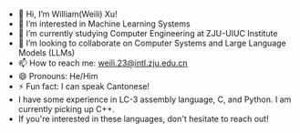 - 👋 Hi, I’m William(Weili) Xu!
- 👀 I’m interested in Machine Learning Systems
- 🌱 I’m currently studying Computer Engineering at ZJU-UIUC Institute
- 💞️ I’m looking to collaborate on Computer Systems and Large Language Models (LLMs)
- 📫 How to reach me: weili.23@intl.zju.edu.cn
- 😄 Pronouns: He/Him
- ⚡ Fun fact: I can speak Cantonese!
- I have some experience in LC-3 assembly language, C, and Python. I am currently picking up C++.
- If you're interested in these languages, don't hesitate to reach out!

<!---
Weili-0234/Weili-0234 is a ✨ special ✨ repository because its `README.md` (this file) appears on your GitHub profile.
You can click the Preview link to take a look at your changes.
--->
